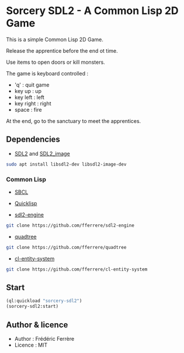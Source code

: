 # Sorcery SDL2 - A Common Lisp 2D Game

This is a simple Common Lisp 2D Game.

Release the apprentice before the end ot time.

Use items to open doors or kill monsters.

The game is keyboard controlled :
- 'q' : quit game
- key up : up
- key left : left
- key right : right
- space : fire

At the end, go to the sanctuary to meet the apprentices.


## Dependencies

* [SDL2](https://www.libsdl.org/) and [SDL2_image](https://www.libsdl.org/projects/SDL_image/)
```sh
sudo apt install libsdl2-dev libsdl2-image-dev
```

### Common Lisp

* [SBCL](https://www.sbcl.org/)
* [Quicklisp](https://www.quicklisp.org/beta/)

* [sdl2-engine](https://github.com/fferrere/sdl2-engine)
```sh
git clone https://github.com/fferrere/sdl2-engine
```
* [quadtree](https://github.com/fferrere/quadtree)
```sh
git clone https://github.com/fferrere/quadtree
```
* [cl-entity-system](https://github.com/fferrere/cl-entity-system)
```sh
git clone https://github.com/fferrere/cl-entity-system
```

## Start

```lisp
(ql:quickload "sorcery-sdl2")
(sorcery-sdl2:start)
```

## Author & licence
* Author : Frédéric Ferrère
* Licence : MIT
